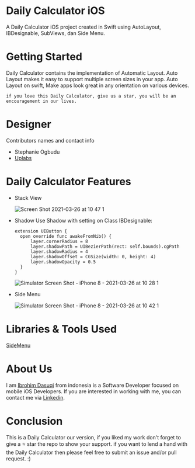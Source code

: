 # Daily Calculator iOS
A Daily Calculator iOS project created in Swift using AutoLayout, IBDesignable, SubViews, dan Side Menu.

# Getting Started
Daily Calculator contains the implementation of Automatic Layout. Auto Layout makes it easy to support multiple screen sizes in your app. Auto Layout on swift, Make apps look great in any orientation on various devices.

```
if you love this Daily Calculator, give us a star, you will be an encouragement in our lives.
```

# Designer
Contributors names and contact info
* Stephanie Ogbudu
* [Uplabs](https://www.uplabs.com/posts/calculator-app-90e0923d-c26b-4f19-9320-4e716271c868)

# Daily Calculator Features
* Stack View

  ![Screen Shot 2021-03-26 at 10 47 1](https://user-images.githubusercontent.com/73922909/112574430-ce874000-8e20-11eb-9085-12329e731039.jpg)

* Shadow
  Use Shadow with setting on Class IBDesignable:
  ```
  extension UIButton {
    open override func awakeFromNib() {
        layer.cornerRadius = 8
        layer.shadowPath = UIBezierPath(rect: self.bounds).cgPath
        layer.shadowRadius = 4
        layer.shadowOffset = CGSize(width: 0, height: 4)
        layer.shadowOpacity = 0.5
    }
  }
  ```
  ![Simulator Screen Shot - iPhone 8 - 2021-03-26 at 10 28 1](https://user-images.githubusercontent.com/73922909/112573823-a21ef400-8e1f-11eb-9b57-1d30a97cf582.jpg)
  
* Side Menu

  ![Simulator Screen Shot - iPhone 8 - 2021-03-26 at 10 42 1](https://user-images.githubusercontent.com/73922909/112574023-080b7b80-8e20-11eb-8272-2b2825461aac.jpg)

# Libraries & Tools Used
[SideMenu](https://github.com/jonkykong/SideMenu)

# About Us
I am [Ibrohim Dasuqi](https://github.com/dasuqiibrohim) from indonesia is a Software Developer focused on mobile iOS Developers. If you are interested in working with me, you can contact me via [Linkedin](https://www.linkedin.com/in/dasuqiibrohim/).

# Conclusion
This is a Daily Calculator our version, if you liked my work don't forget to give a ⭐ star the repo to show your support. if you want to lend a hand with the Daily Calculator then please feel free to submit an issue and/or pull request. :)
